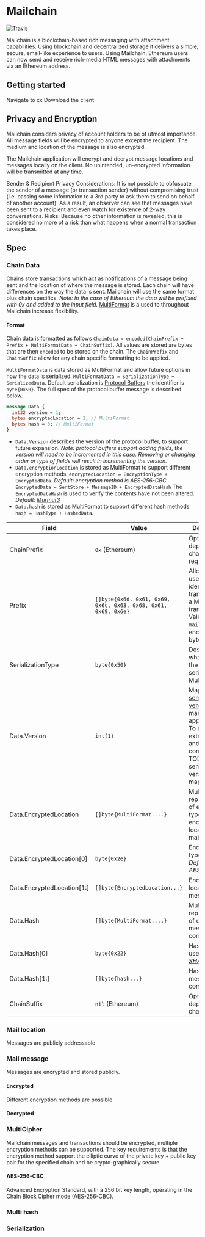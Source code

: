 # Mailchain

[![Travis](https://img.shields.io/travis/com/mailchain/mailchain.svg?style=for-the-badge)](https://travis-ci.org/goreleaser/goreleaser)

Mailchain is a blockchain-based rich messaging with attachment capabilities. Using blockchain and decentralized storage it delivers a simple, secure, email-like experience to users. Using Mailchain, Ethereum users can now send and receive rich-media HTML messages with attachments via an Ethereum address.

## Getting started

Navigate to xx Download the client

## Privacy and Encryption

Mailchain considers privacy of account holders to be of utmost importance. All message fields will be encrypted to anyone except the recipient. The medium and location of the message is also encrypted.

The Mailchain application will encrypt and decrypt message locations and messages locally on the client. No unintended, un-encrypted information will be transmitted at any time.

Sender & Recipient Privacy Considerations: It is not possible to obfuscate the sender of a message (or transaction sender) without compromising trust (i.e. passing some information to a 3rd party to ask them to send on behalf of another account). As a result, an observer can see that messages have been sent to a recipient and even watch for existence of 2-way conversations.
Risks: Because no other information is revealed, this is considered no more of a risk than what happens when a normal transaction takes place.

## Spec

### Chain Data

Chains store transactions which act as notifications of a message being sent and the location of where the message is stored. Each chain will have differences on the way the data is sent. Mailchain will use the same format plus chain specifics. *Note: In the case of Ethereum the data will be prefixed with 0x and added to the input field.* [MultiFormat](https://github.com/multiformats/multiformats) is a used to throughout Mailchain increase flexibility.

#### Format

Chain data is formatted as follows `ChainData = encoded(ChainPrefix + Prefix + MultiFormatData + ChainSuffix)`. All values are stored are bytes that are then `encoded` to be stored on the chain. The `ChainPrefix` and `ChainSuffix` allow for any chain specific formatting to be applied.

`MultiFormatData` is data stored as MultiFormat and allow future options in how the data is serialized. `MultiFormatData = SerializationType + SerializedData`. Default serialization is [Protocol Buffers](https://developers.google.com/protocol-buffers/) the identifier is `byte{0x50}`. The full spec of the protocol buffer message is described below.

```proto
message Data {
  int32 version = 1;
  bytes encryptedLocation = 2; // MultiFormat
  bytes hash = 3; // MultiFormat
}
```

- `Data.Version` describes the version of the protocol buffer, to support future expansion. *Note: protocol buffers support adding fields, the version will need to be incremented in this case. Removing or changing order or type of fields will result in incrementing the version.*
- `Data.encryptionLocation` is stored as MultiFormat to support different encryption methods. `encryptedLocation = EncryptionType + EncryptedData`.  *Default: encryption method is AES-256-CBC* `EncryptedData = SentStore + MessageID + EncryptedDataHash` The `EncryptedDataHash` is used to verify the contents have not been altered. *Default: [Murmur3](https://en.wikipedia.org/wiki/MurmurHash)* 
- `Data.hash` is stored as MultiFormat to support different hash methods `hash = HashType + HashedData`. 

| Field                          | Value                                                           | Description
| ----------------------------   | --------------------------------------------------------------- | -----------
| ChainPrefix                    | `0x` (Ethereum)          | Optional - dependent on chain requirements
| Prefix                         | `[]byte{0x6d, 0x61, 0x69, 0x6c, 0x63, 0x68, 0x61, 0x69, 0x6e}`  | Allows the user to identify this transaction is a Mailchain transaction. Value is `mailchain` hex encoded in bytes
| SerializationType              | `byte{0x50}`                                                    | Describes what format the Data is serialized in [MultiFormat](https://github.com/multiformats/multiformats).
| Data.Version                   | `int(1)`                                                        | Maps to a [semantic version](https://semver.org/) of mailchain application. To allow for extensibility and compatibility. TODO: semantic version mapping
| Data.EncryptedLocation         | `[]byte{MultiFormat....}`                                       | MultiFormat representation of encryption type + encrypted location of the mail message
| Data.EncryptedLocation[0]      | `byte{0x2e}`                                                    | Encrypted type used. *Default: AES256CBC*
| Data.EncryptedLocation[1:]     | `[]byte{EncryptedLocation...}`                                  | Encrypted location of the message
| Data.Hash                      | `[]byte{MultiFormat....}`                                       | MultiFormat representation of encrypted message contents.
| Data.Hash[0]                   | `byte{0x22}`                                                    | Hash function used. *Default: [SHA3-256](https://en.wikipedia.org/wiki/SHA-3)*
| Data.Hash[1:]                  | `[]byte{hash...}`                                               | Hash of plain message contents.
| ChainSuffix                    | `nil` (Ethereum)                                                | Optional - dependent on chain

### Mail location

Messages are publicly addressable 

### Mail message

Messages are encrypted and stored publicly.


#### Encrypted

Different encryption methods are possible

#### Decrypted

### MultiCipher

Mailchain messages and transactions should be encrypted, multiple encryption methods can be supported. The key requirements is that the encryption method support the elliptic curve of the private key + public key pair for the specified chain and be crypto-graphically secure.

#### AES-256-CBC

Advanced Encryption Standard, with a 256 bit key length, operating in the Chain Block Cipher mode (AES-256-CBC).

### Multi hash

### Serialization
